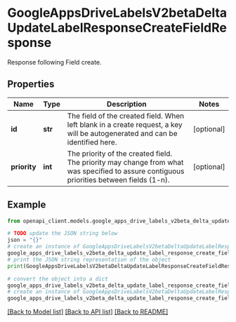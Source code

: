 # GoogleAppsDriveLabelsV2betaDeltaUpdateLabelResponseCreateFieldResponse

Response following Field create.

## Properties

Name | Type | Description | Notes
------------ | ------------- | ------------- | -------------
**id** | **str** | The field of the created field. When left blank in a create request, a key will be autogenerated and can be identified here. | [optional] 
**priority** | **int** | The priority of the created field. The priority may change from what was specified to assure contiguous priorities between fields (1-n). | [optional] 

## Example

```python
from openapi_client.models.google_apps_drive_labels_v2beta_delta_update_label_response_create_field_response import GoogleAppsDriveLabelsV2betaDeltaUpdateLabelResponseCreateFieldResponse

# TODO update the JSON string below
json = "{}"
# create an instance of GoogleAppsDriveLabelsV2betaDeltaUpdateLabelResponseCreateFieldResponse from a JSON string
google_apps_drive_labels_v2beta_delta_update_label_response_create_field_response_instance = GoogleAppsDriveLabelsV2betaDeltaUpdateLabelResponseCreateFieldResponse.from_json(json)
# print the JSON string representation of the object
print(GoogleAppsDriveLabelsV2betaDeltaUpdateLabelResponseCreateFieldResponse.to_json())

# convert the object into a dict
google_apps_drive_labels_v2beta_delta_update_label_response_create_field_response_dict = google_apps_drive_labels_v2beta_delta_update_label_response_create_field_response_instance.to_dict()
# create an instance of GoogleAppsDriveLabelsV2betaDeltaUpdateLabelResponseCreateFieldResponse from a dict
google_apps_drive_labels_v2beta_delta_update_label_response_create_field_response_from_dict = GoogleAppsDriveLabelsV2betaDeltaUpdateLabelResponseCreateFieldResponse.from_dict(google_apps_drive_labels_v2beta_delta_update_label_response_create_field_response_dict)
```
[[Back to Model list]](../README.md#documentation-for-models) [[Back to API list]](../README.md#documentation-for-api-endpoints) [[Back to README]](../README.md)


